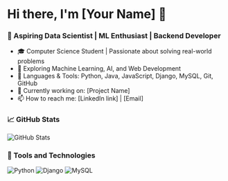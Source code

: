 # Hi there, I'm [Your Name] 👋

### 🚀 Aspiring Data Scientist | ML Enthusiast | Backend Developer

- 🎓 Computer Science Student | Passionate about solving real-world problems
- 🧠 Exploring Machine Learning, AI, and Web Development
- 🔧 Languages & Tools: Python, Java, JavaScript, Django, MySQL, Git, GitHub
- 🌱 Currently working on: [Project Name]
- 📫 How to reach me: [LinkedIn link] | [Email]

### 📈 GitHub Stats
![GitHub Stats](https://github-readme-stats.vercel.app/api?username=Rprog-06&show_icons=true&theme=radical)

### 🧰 Tools and Technologies
![Python](https://img.shields.io/badge/Python-3776AB?style=flat&logo=python&logoColor=white)
![Django](https://img.shields.io/badge/Django-092E20?style=flat&logo=django&logoColor=white)
![MySQL](https://img.shields.io/badge/MySQL-4479A1?style=flat&logo=mysql&logoColor=white)

<!---
Rprog-06/Rprog-06 is a ✨ special ✨ repository because its `README.md` (this file) appears on your GitHub profile.
You can click the Preview link to take a look at your changes.
--->
